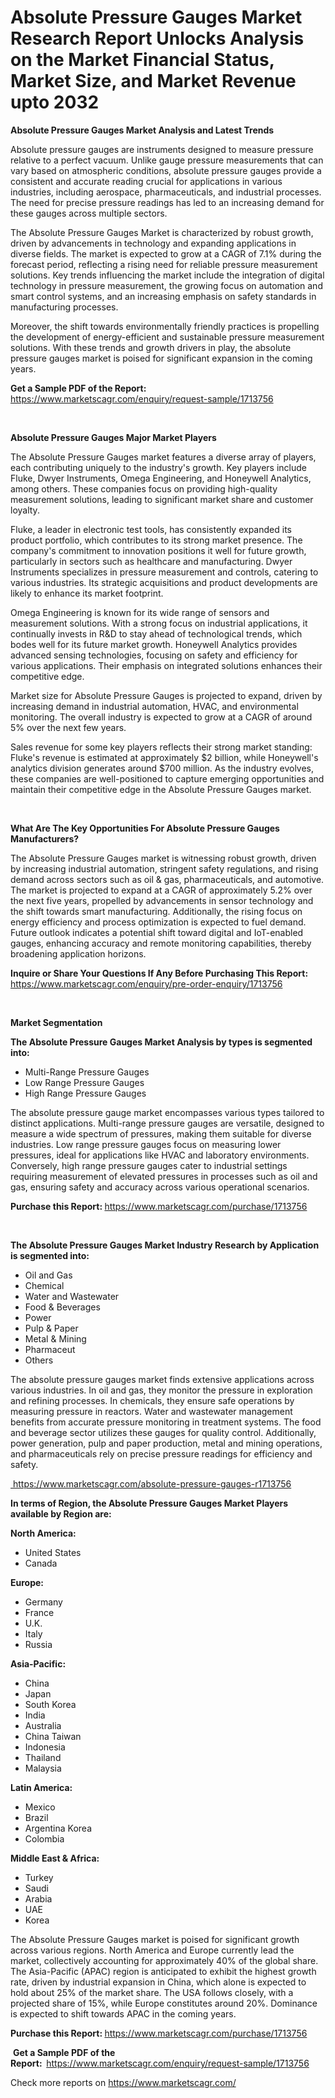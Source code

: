 <p><h1>Absolute Pressure Gauges Market Research Report Unlocks Analysis on the Market Financial Status, Market Size, and Market Revenue upto 2032</h1></p><p><strong>Absolute Pressure Gauges Market Analysis and Latest Trends</strong></p>
<p><p>Absolute pressure gauges are instruments designed to measure pressure relative to a perfect vacuum. Unlike gauge pressure measurements that can vary based on atmospheric conditions, absolute pressure gauges provide a consistent and accurate reading crucial for applications in various industries, including aerospace, pharmaceuticals, and industrial processes. The need for precise pressure readings has led to an increasing demand for these gauges across multiple sectors.</p><p>The Absolute Pressure Gauges Market is characterized by robust growth, driven by advancements in technology and expanding applications in diverse fields. The market is expected to grow at a CAGR of 7.1% during the forecast period, reflecting a rising need for reliable pressure measurement solutions. Key trends influencing the market include the integration of digital technology in pressure measurement, the growing focus on automation and smart control systems, and an increasing emphasis on safety standards in manufacturing processes. </p><p>Moreover, the shift towards environmentally friendly practices is propelling the development of energy-efficient and sustainable pressure measurement solutions. With these trends and growth drivers in play, the absolute pressure gauges market is poised for significant expansion in the coming years.</p></p>
<p><strong>Get a Sample PDF of the Report:&nbsp;</strong> <a href="https://www.marketscagr.com/enquiry/request-sample/1713756?utm_campaign=3098&utm_medium=2&utm_source=Github&utm_content=ia&utm_term=10042025&utm_id=absolute-pressure-gauges">https://www.marketscagr.com/enquiry/request-sample/1713756</a></p>
<p>&nbsp;</p>
<p><strong>Absolute Pressure Gauges Major Market Players</strong></p>
<p><p>The Absolute Pressure Gauges market features a diverse array of players, each contributing uniquely to the industry's growth. Key players include Fluke, Dwyer Instruments, Omega Engineering, and Honeywell Analytics, among others. These companies focus on providing high-quality measurement solutions, leading to significant market share and customer loyalty.</p><p>Fluke, a leader in electronic test tools, has consistently expanded its product portfolio, which contributes to its strong market presence. The company's commitment to innovation positions it well for future growth, particularly in sectors such as healthcare and manufacturing. Dwyer Instruments specializes in pressure measurement and controls, catering to various industries. Its strategic acquisitions and product developments are likely to enhance its market footprint.</p><p>Omega Engineering is known for its wide range of sensors and measurement solutions. With a strong focus on industrial applications, it continually invests in R&D to stay ahead of technological trends, which bodes well for its future market growth. Honeywell Analytics provides advanced sensing technologies, focusing on safety and efficiency for various applications. Their emphasis on integrated solutions enhances their competitive edge.</p><p>Market size for Absolute Pressure Gauges is projected to expand, driven by increasing demand in industrial automation, HVAC, and environmental monitoring. The overall industry is expected to grow at a CAGR of around 5% over the next few years. </p><p>Sales revenue for some key players reflects their strong market standing: Fluke's revenue is estimated at approximately $2 billion, while Honeywell's analytics division generates around $700 million. As the industry evolves, these companies are well-positioned to capture emerging opportunities and maintain their competitive edge in the Absolute Pressure Gauges market.</p></p>
<p>&nbsp;</p>
<p><strong>What Are The Key Opportunities For Absolute Pressure Gauges Manufacturers?</strong></p>
<p><p>The Absolute Pressure Gauges market is witnessing robust growth, driven by increasing industrial automation, stringent safety regulations, and rising demand across sectors such as oil & gas, pharmaceuticals, and automotive. The market is projected to expand at a CAGR of approximately 5.2% over the next five years, propelled by advancements in sensor technology and the shift towards smart manufacturing. Additionally, the rising focus on energy efficiency and process optimization is expected to fuel demand. Future outlook indicates a potential shift toward digital and IoT-enabled gauges, enhancing accuracy and remote monitoring capabilities, thereby broadening application horizons.</p></p>
<p><strong>Inquire or Share Your Questions If Any Before Purchasing This Report:</strong> <a href="https://www.marketscagr.com/enquiry/pre-order-enquiry/1713756?utm_campaign=3098&utm_medium=2&utm_source=Github&utm_content=ia&utm_term=10042025&utm_id=absolute-pressure-gauges">https://www.marketscagr.com/enquiry/pre-order-enquiry/1713756</a></p>
<p>&nbsp;</p>
<p><strong>Market Segmentation</strong></p>
<p><strong>The Absolute Pressure Gauges Market Analysis by types is segmented into:</strong></p>
<p><ul><li>Multi-Range Pressure Gauges</li><li>Low Range Pressure Gauges</li><li>High Range Pressure Gauges</li></ul></p>
<p><p>The absolute pressure gauge market encompasses various types tailored to distinct applications. Multi-range pressure gauges are versatile, designed to measure a wide spectrum of pressures, making them suitable for diverse industries. Low range pressure gauges focus on measuring lower pressures, ideal for applications like HVAC and laboratory environments. Conversely, high range pressure gauges cater to industrial settings requiring measurement of elevated pressures in processes such as oil and gas, ensuring safety and accuracy across various operational scenarios.</p></p>
<p><strong>Purchase this Report:&nbsp;</strong><a href="https://www.marketscagr.com/purchase/1713756?utm_campaign=3098&utm_medium=2&utm_source=Github&utm_content=ia&utm_term=10042025&utm_id=absolute-pressure-gauges">https://www.marketscagr.com/purchase/1713756</a></p>
<p>&nbsp;</p>
<p><strong>The Absolute Pressure Gauges Market Industry Research by Application is segmented into:</strong></p>
<p><ul><li>Oil and Gas</li><li>Chemical</li><li>Water and Wastewater</li><li>Food & Beverages</li><li>Power</li><li>Pulp & Paper</li><li>Metal & Mining</li><li>Pharmaceut</li><li>Others</li></ul></p>
<p><p>The absolute pressure gauges market finds extensive applications across various industries. In oil and gas, they monitor the pressure in exploration and refining processes. In chemicals, they ensure safe operations by measuring pressure in reactors. Water and wastewater management benefits from accurate pressure monitoring in treatment systems. The food and beverage sector utilizes these gauges for quality control. Additionally, power generation, pulp and paper production, metal and mining operations, and pharmaceuticals rely on precise pressure readings for efficiency and safety.</p></p>
<p><a href="https://www.marketscagr.com/absolute-pressure-gauges-r1713756?utm_campaign=3098&utm_medium=2&utm_source=Github&utm_content=ia&utm_term=10042025&utm_id=absolute-pressure-gauges">&nbsp;https://www.marketscagr.com/absolute-pressure-gauges-r1713756</a></p>
<p><strong>In terms of Region, the Absolute Pressure Gauges Market Players available by Region are:</strong></p>
<p>
    <p> <strong> North America: </strong>
        <ul>
            <li>United States</li>
            <li>Canada</li>
        </ul>
        </p> 
    <p> <strong> Europe: </strong>
        <ul>
            <li>Germany</li>
            <li>France</li>
            <li>U.K.</li>
            <li>Italy</li>
            <li>Russia</li>
        </ul>
        </p> 
    <p> <strong> Asia-Pacific: </strong>
        <ul>
            <li>China</li>
            <li>Japan</li>
            <li>South Korea</li>
            <li>India</li>
            <li>Australia</li>
            <li>China Taiwan</li>
            <li>Indonesia</li>
            <li>Thailand</li>
            <li>Malaysia</li>
        </ul>
        </p> 
    <p> <strong> Latin America: </strong>
        <ul>
            <li>Mexico</li>
            <li>Brazil</li>
            <li>Argentina Korea</li>
            <li>Colombia</li>
        </ul>
        </p> 
    <p> <strong> Middle East & Africa: </strong>
        <ul>
            <li>Turkey</li>
            <li>Saudi</li>
            <li>Arabia</li>
            <li>UAE</li>
            <li>Korea</li>
        </ul>
    </p>
    </p>
<p><p>The Absolute Pressure Gauges market is poised for significant growth across various regions. North America and Europe currently lead the market, collectively accounting for approximately 40% of the global share. The Asia-Pacific (APAC) region is anticipated to exhibit the highest growth rate, driven by industrial expansion in China, which alone is expected to hold about 25% of the market share. The USA follows closely, with a projected share of 15%, while Europe constitutes around 20%. Dominance is expected to shift towards APAC in the coming years.</p></p>
<p><strong>Purchase this Report: </strong><a href="https://www.marketscagr.com/purchase/1713756?utm_campaign=3098&utm_medium=2&utm_source=Github&utm_content=ia&utm_term=10042025&utm_id=absolute-pressure-gauges">https://www.marketscagr.com/purchase/1713756</a></p>
<p>&nbsp;<strong>Get a Sample PDF of the Report:&nbsp;&nbsp;</strong><a href="https://www.marketscagr.com/enquiry/request-sample/1713756?utm_campaign=3098&utm_medium=2&utm_source=Github&utm_content=ia&utm_term=10042025&utm_id=absolute-pressure-gauges">https://www.marketscagr.com/enquiry/request-sample/1713756</a></p>
<p><strong></strong></p>
<p>Check more reports on <a href="https://www.marketscagr.com/?utm_campaign=3098&utm_medium=2&utm_source=Github&utm_content=ia&utm_term=10042025&utm_id=absolute-pressure-gauges">https://www.marketscagr.com/</a></p>